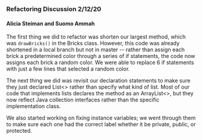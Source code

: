 ### Refactoring Discussion 2/12/20
#### Alicia Steiman and Suomo Ammah

The first thing we did to refactor was shorten our largest method, which was `drawBricks()` in the Bricks class. 
However, this code was already shortened in a local branch but not in master -- rather than assign each brick a 
predetermined color through a series of if statements, the code now assigns each brick a random color. We were able
to replace 6 if statements with just a few lines that selected a random color. 

The next thing we did was revisit our declaration statements to make sure they just declared List<> rather than
specify what kind of list. Most of our code that implements lists declares the method as an ArrayList<>, but they 
now reflect Java collection interfaces rather than the specific implementation class. 

We also started working on fixing instance variables; we went through them to make sure each one had the correct
label whether it be private, public, or protected. 